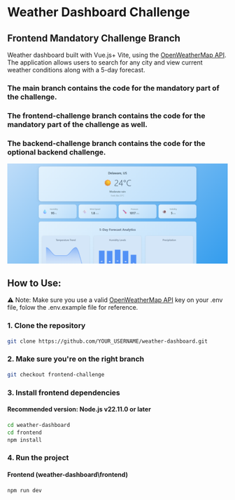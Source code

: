 # Weather Dashboard Challenge
## Frontend Mandatory Challenge Branch

Weather dashboard built with Vue.js+ Vite, using the [OpenWeatherMap API](https://openweathermap.org/api). The application allows users to search for any city and view current weather conditions along with a 5-day forecast.

### The main branch contains the code for the mandatory part of the challenge.
### The frontend-challenge branch contains the code for the mandatory part of the challenge as well.
### The backend-challenge branch contains the code for the optional backend challenge.

![Preview Screenshot](./weather-dashboard/src/assets/preview.png)

## How to Use:
⚠️ Note: Make sure you use a valid [OpenWeatherMap API](https://openweathermap.org/api) key on your .env file, folow the .env.example file for reference. 

### 1. Clone the repository

```bash
git clone https://github.com/YOUR_USERNAME/weather-dashboard.git
```
### 2. Make sure you're on the right branch

```bash
git checkout frontend-challenge
```

### 3. Install frontend dependencies
#### Recommended version: Node.js v22.11.0 or later

```bash
cd weather-dashboard
cd frontend
npm install
```

### 4. Run the project
#### Frontend (weather-dashboard\frontend)

```bash
npm run dev
```
